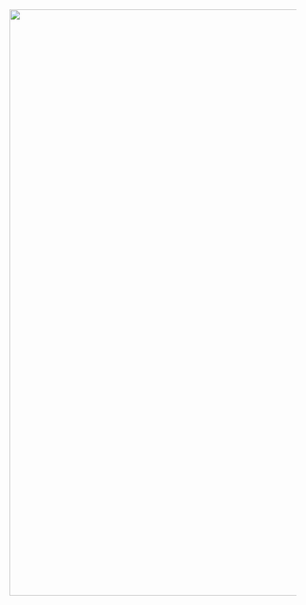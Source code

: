 <img src='https://i.pinimg.com/originals/09/1f/83/091f837d3aae5870b5fdb72ad31482ce.gif' width = "1028">
